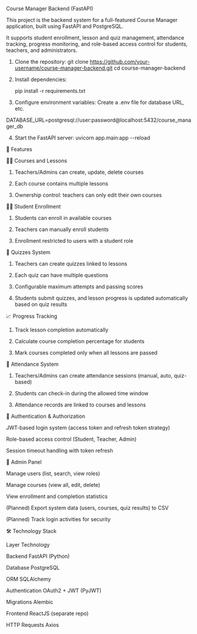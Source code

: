 Course Manager Backend (FastAPI)

This project is the backend system for a full-featured Course Manager application, built using FastAPI and PostgreSQL.

It supports student enrollment, lesson and quiz management, attendance tracking, progress monitoring, and role-based access control for students, teachers, and administrators.

1. Clone the repository:
git clone https://github.com/your-username/course-manager-backend.git
cd course-manager-backend

2. Install dependencies:

    pip install -r requirements.txt

3. Configure environment variables:
Create a .env file for database URL, etc.

DATABASE_URL=postgresql://user:password@localhost:5432/course_manager_db

4. Start the FastAPI server:
uvicorn app.main:app --reload


🚀 Features

🧑‍🏫 Courses and Lessons

1. Teachers/Admins can create, update, delete courses

2. Each course contains multiple lessons

3. Ownership control: teachers can only edit their own courses

👨‍🎓 Student Enrollment
1. Students can enroll in available courses

2. Teachers can manually enroll students

3. Enrollment restricted to users with a student role

📝 Quizzes System
1. Teachers can create quizzes linked to lessons

2. Each quiz can have multiple questions

3. Configurable maximum attempts and passing scores

4. Students submit quizzes, and lesson progress is updated automatically based on quiz results

📈 Progress Tracking
1. Track lesson completion automatically

2. Calculate course completion percentage for students

3. Mark courses completed only when all lessons are passed

📅 Attendance System
1. Teachers/Admins can create attendance sessions (manual, auto, quiz-based)

2. Students can check-in during the allowed time window

3. Attendance records are linked to courses and lessons

🔐 Authentication & Authorization

JWT-based login system (access token and refresh token strategy)

Role-based access control (Student, Teacher, Admin)

Session timeout handling with token refresh

👑 Admin Panel

Manage users (list, search, view roles)

Manage courses (view all, edit, delete)

View enrollment and completion statistics

(Planned) Export system data (users, courses, quiz results) to CSV

(Planned) Track login activities for security

🛠 Technology Stack

Layer	Technology

Backend	FastAPI (Python)

Database	PostgreSQL

ORM	SQLAlchemy

Authentication	OAuth2 + JWT (PyJWT)

Migrations	Alembic

Frontend	ReactJS (separate repo)

HTTP Requests	Axios